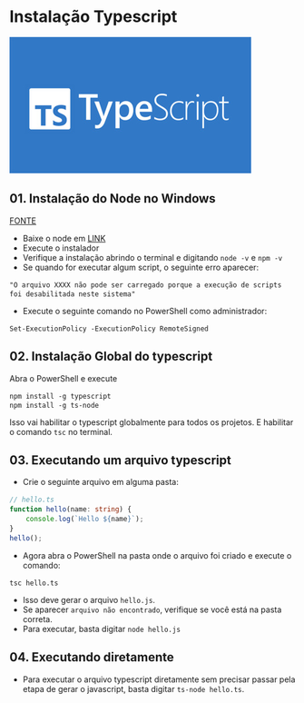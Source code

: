 # Instalação Typescript

![](cover.jpg)

## 01. Instalação do Node no Windows

[FONTE](https://balta.io/blog/node-npm-instalacao-configuracao-e-primeiros-passos)

- Baixe o node em [LINK](https://nodejs.org/en/download/)
- Execute o instalador
- Verifique a instalação abrindo o terminal e digitando `node -v` e `npm -v`
- Se quando for executar algum script, o seguinte erro aparecer:
```
"O arquivo XXXX não pode ser carregado porque a execução de scripts foi desabilitada neste sistema"
```
- Execute o seguinte comando no PowerShell como administrador:
```
Set-ExecutionPolicy -ExecutionPolicy RemoteSigned
```

## 02. Instalação Global do typescript
Abra o PowerShell e execute
```
npm install -g typescript
npm install -g ts-node
```
Isso vai habilitar o typescript globalmente para todos os projetos. E habilitar o comando `tsc` no terminal.

## 03. Executando um arquivo typescript

- Crie o seguinte arquivo em alguma pasta:
```typescript
// hello.ts
function hello(name: string) {
    console.log(`Hello ${name}`);
}
hello();
```

- Agora abra o PowerShell na pasta onde o arquivo foi criado e execute o comando:
```
tsc hello.ts
```
- Isso deve gerar o arquivo `hello.js`. 
- Se aparecer `arquivo não encontrado`, verifique se você está na pasta correta.
- Para executar, basta digitar `node hello.js`

## 04. Executando diretamente

- Para executar o arquivo typescript diretamente sem precisar passar pela etapa de gerar o javascript, basta digitar `ts-node hello.ts`.

